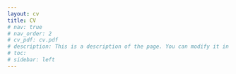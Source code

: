 ```yaml
---
layout: cv
title: CV
# nav: true
# nav_order: 2
# cv_pdf: cv.pdf
# description: This is a description of the page. You can modify it in '_pages/cv.md'. You can also change or remove the top pdf download button.
# toc:
# sidebar: left
---
```

